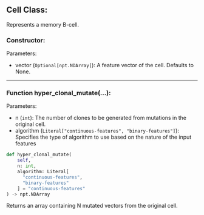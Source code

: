 ## Cell Class:

Represents a memory B-cell.

### Constructor:

Parameters:
* vector (``Optional[npt.NDArray]``): A feature vector of the cell. Defaults to None.

---

### Function hyper_clonal_mutate(...):

Parameters:
* n (``int``): The number of clones to be generated from mutations in the original cell.
* algorithm (``Literal["continuous-features", "binary-features"]``): Specifies the type of
algorithm to use based on the nature of the input features

```python
def hyper_clonal_mutate(
    self,
    n: int,
    algorithm: Literal[
      "continuous-features",
      "binary-features"
    ] = "continuous-features"
) -> npt.NDArray
```

Returns an array containing N mutated vectors from the original cell.